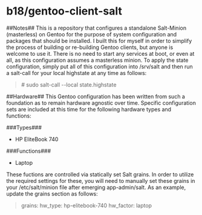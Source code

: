 b18/gentoo-client-salt
==============

##Notes##
This is a repository that configures a standalone Salt-Minion (masterless) on Gentoo for the purpose of system configuration 
and packages that should be installed. I built this for myself in order to simplify the process of building or re-building 
Gentoo clients, but anyone is welcome to use it. There is no need to start any services at boot, or even at all, as this
configuration assumes a masterless minion. To apply the state configuration, simply put all of this configuration into
/srv/salt and then run a salt-call for your local highstate at any time as follows:
> \# sudo salt-call --local state.highstate

##Hardware##
This Gentoo configuration has been written from such a foundation as to remain hardware agnostic over time. Specific 
configuration sets are included at this time for the following hardware types and functions:

###Types###
- HP EliteBook 740

###Functions###
- Laptop

These fuctions are controlled via statically set Salt grains. In order to utilize the required settings for these, you
will need to manually set these grains in your /etc/salt/minion file after emerging app-admin/salt. As an example,
update the grains section as follows:

> grains:
>   hw_type: hp-elitebook-740
>   hw_factor: laptop
